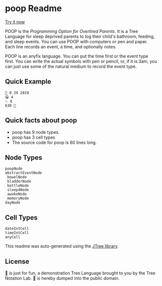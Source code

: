 # poop Readme

[Try it now](https://treenotation.org/designer/#grammar%0A%20poopNode%0A%20%20description%20POOP%20is%20the%20Programming%20Option%20for%20Overtired%20Parents.%20It%20is%20a%20Tree%20Language%20for%20sleep%20deprived%20parents%20to%20log%20their%20child's%20bathroom%2C%20feeding%2C%20and%20sleep%20events.%20You%20can%20use%20POOP%20with%20computers%20or%20pen%20and%20paper.%20Each%20line%20records%20an%20event%2C%20a%20time%2C%20and%20optionally%20notes.%20POOP%20is%20an%20anyfix%20language.%20You%20can%20put%20the%20time%20first%20or%20the%20event%20type%20first.%20You%20can%20write%20the%20actual%20symbols%2C%20or%2C%20if%20it%20is%203am%2C%20you%20can%20just%20use%20some%20of%20the%20natural%20medium%20to%20record%20the%20event%20type.%20%0A%20%20root%0A%20%20inScope%20abstractEventNode%20_55356_57092Node%0A%20%20example%0A%20%20%20%F0%9F%8C%84%208%2029%202019%0A%20%20%20%F0%9F%98%80%204%0A%20%20%20%E2%9C%A8%206%0A%20%20%20%F0%9F%92%A9%20630%0A%20abstractEventNode%0A%20%20abstract%0A%20%20catchAllCellType%20timeIntCell%0A%20%20firstCellType%20timeIntCell%0A%20dateIntCell%0A%20%20highlightScope%20constant.numeric.integer%0A%20timeIntCell%0A%20%20highlightScope%20constant.numeric.integer%0A%20anyCell%0A%20_55357_56489Node%0A%20%20pattern%20%F0%9F%92%A9%0A%20%20extends%20abstractEventNode%0A%20%20description%20Bowel%20movement.%0A%20_10024Node%0A%20%20pattern%20%E2%9C%A8%0A%20%20description%20Bladder%20movement.%0A%20%20extends%20abstractEventNode%0A%20_55356_57212Node%0A%20%20pattern%20%F0%9F%8D%BC%0A%20%20extends%20abstractEventNode%0A%20%20description%20Feeding.%0A%20_55357_56884Node%0A%20%20pattern%20%F0%9F%98%B4%0A%20%20description%20Sleep.%0A%20%20extends%20abstractEventNode%0A%20_55357_56832Node%0A%20%20pattern%20%F0%9F%98%80%0A%20%20description%20I'm%20awake!%0A%20%20extends%20abstractEventNode%0A%20_10084_65039Node%0A%20%20pattern%20%E2%9D%A4%EF%B8%8F%0A%20%20description%20Special%20memory.%0A%20%20extends%20abstractEventNode%0A%20_55356_57092Node%0A%20%20pattern%20%F0%9F%8C%84%0A%20%20description%20We%20survived%20another%20day!%0A%20%20cells%20dateIntCell%20dateIntCell%20dateIntCell%0Asample%0A%20%F0%9F%8C%84%208%2029%202019%0A%20%F0%9F%98%80%204%0A%20%E2%9C%A8%0A%20%F0%9F%8D%BC%0A%20%E2%9C%A8%206%0A%20%F0%9F%92%A9%20630%0A%20%F0%9F%8D%BC%207%0A%208%20%F0%9F%98%B4%0A%20%F0%9F%98%80%209%0A%20%E2%9C%A8%0A%20%F0%9F%8D%BC%0A%20%F0%9F%98%B4%2011%0A%2012%20%F0%9F%98%80%0A%20%E2%9D%A4%EF%B8%8F%20she%20rolled%20over!%0A%20%E2%9C%A8%0A%20%F0%9F%8D%BC%0A%20%F0%9F%98%B4%203%0A%20%F0%9F%98%80%204%0A%20%E2%9C%A8%0A%20%F0%9F%92%A9%0A%20%F0%9F%8D%BC%206%0A%20%F0%9F%98%B4%207%0A%20%F0%9F%8C%84%208%2030%202019%0A%20%F0%9F%98%80%204%0A%20%E2%9C%A8%0A%20%F0%9F%8D%BC%0A%20%E2%9C%A8%206%0A%20%F0%9F%92%A9%20630%0A%20%F0%9F%8D%BC%207%0A%208%20%F0%9F%98%B4%0A%20%F0%9F%98%80%209%0A%20%E2%9C%A8%0A%20%F0%9F%8D%BC%0A%20%F0%9F%98%B4%2011%0A%2012%20%F0%9F%98%80%0A%20%E2%9C%A8%0A%20%F0%9F%8D%BC%0A%20%F0%9F%98%B4%203%0A%20%F0%9F%98%80%204%0A%20%E2%9C%A8%0A%20%F0%9F%92%A9%0A%20%F0%9F%8D%BC%206%0A%20%F0%9F%98%B4%207)

POOP is the *Programming Option for Overtired Parents*. It is a Tree Language for sleep deprived parents to log their child's bathroom, feeding, and sleep events. You can use POOP with computers or pen and paper. Each line records an event, a time, and optionally notes.

POOP is an anyfix language. You can put the time first or the event type first. You can write the actual symbols with pen or pencil, or, if it is 3am, you can just use some of the natural medium to record the event type.

## Quick Example

    🌄 8 29 2019
    😀 4
    ✨ 6
    630 💩


## Quick facts about poop

- poop has 9 node types.
- poop has 3 cell types
- The source code for poop is 60 lines long.

## Node Types

    poopNode
    abstractEventNode
     bowelNode
     bladderNode
     bottleNode
     sleep4Node
     awakeNode
     memoryNode
    dayNode

## Cell Types

    dateIntCell
    timeIntCell
    anyCell

This readme was auto-generated using the [JTree library](https://github.com/treenotation/jtree).

## License

💩 is just for fun, a demonstration Tree Language brought to you by the Tree Notation Lab. 💩 is hereby dumped into the public domain.

